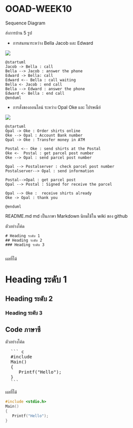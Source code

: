 # OOAD-WEEK10
Sequence Diagram

ส่งการบ้าน 5 รูป
* การสนทนาระหว่าง Bella Jacob และ Edward

![](http://www.plantuml.com/plantuml/img/RO_12O0m34NldI8BP04HAO8NjuWsg12hr4hNjz0IKBmbFxptYRqYXNZlOaQQZmcmWvv521gOISIK1NDSxWsGln87Y2l3kHwUZHbSek0KhMHDMyIN4H9jSVDBDRUeOlRksraTFwLgLxdYDa_veGS0)

 ```
@startuml
Jacob -> Bella : call
Bella --> Jacob : answer the phone
Edward -> Bella: call
Edward <-- Bella : call waiting
Bella <- Jacob : end call
Bella --> Edward : answer the phone
Edward <- Bella : end call
@enduml
 ```
* การสั่งของออนไลน์ ระหว่าง Opal Oke และ ไปรษณีย์ 

![](http://www.plantuml.com/plantuml/img/RP5HZiCW34J_ESLSW0j4rQhT_rLMsbw04hT18IO2KYctNoUGgehwYNcU6Tldb4tCy-XLEnaF_OLs83HeOqSHgNSn9mJsZacjFtebLhB1nTemSyQtuG4yZpTfEAXSe-5qb_eOc1OunkNwezHl45UFazQLIyJTRcOoSayepEPvqgXFGH-KCPbeoMEIMZK-Pji4Fs0rdu15C55yIhm6jYSxVEfuvuu6ZkyXZYQxmFjGWbJY4FJeBCIVUp1r40r4ikIUj4rUcjwYbXszc7rFFfBfbZBvArVkrsiiOLRgB17biFy0)

 ```
 @startuml
Opal -> Oke : Order shirts online
Oke --> Opal : Account Bank number 
Opal -> Oke : Transfer money in ATM

Postal <-- Oke : send shirts at the Postal
Oke <-  Postal : get parcel post number
Oke --> Opal : send parcel post number

Opal --> Postalserver : check parcel post number
Postalserver--> Opal : send information

Postal-->Opal : get parcel post
Opal --> Postal : Signed for receive the parcel

Opal --> Oke :  receive shirts already
Oke -> Opal : thank you

@enduml
 
  ```




README.md 
md เป็นภาษา Markdown นิยมใช้ใน wiki ของ github 

ตัวอย่างโค้ด
```
# Heading ระดับ 1 
## Heading ระดับ 2
### Heading ระดับ 3
 
```

ผลที่ได้
# Heading ระดับ 1 
## Heading ระดับ 2
### Heading ระดับ 3


## Code ภาษาซี

ตัวอย่างโค้ด
<pre>
  ``` c
  #include <stdio.h>
  Main()
  {
     Printf("Hello");
  }
  ```
</pre> 
ผลที่ได้
  ``` c
  #include <stdio.h>
  Main()
  {
     Printf("Hello");
  }
  ```
 
